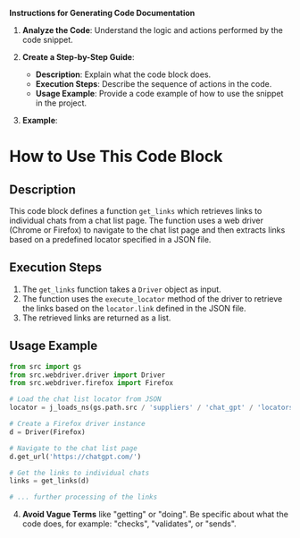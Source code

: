 **Instructions for Generating Code Documentation**

1. **Analyze the Code**: Understand the logic and actions performed by the code snippet.

2. **Create a Step-by-Step Guide**:
    - **Description**: Explain what the code block does.
    - **Execution Steps**: Describe the sequence of actions in the code.
    - **Usage Example**: Provide a code example of how to use the snippet in the project.

3. **Example**:

How to Use This Code Block
=========================================================================================

Description
-------------------------
This code block defines a function `get_links` which retrieves links to individual chats from a chat list page. The function uses a web driver (Chrome or Firefox) to navigate to the chat list page and then extracts links based on a predefined locator specified in a JSON file.

Execution Steps
-------------------------
1. The `get_links` function takes a `Driver` object as input.
2. The function uses the `execute_locator` method of the driver to retrieve the links based on the `locator.link` defined in the JSON file.
3. The retrieved links are returned as a list.

Usage Example
-------------------------

```python
from src import gs
from src.webdriver.driver import Driver
from src.webdriver.firefox import Firefox

# Load the chat list locator from JSON
locator = j_loads_ns(gs.path.src / 'suppliers' / 'chat_gpt' / 'locators' / 'chats_list.json')

# Create a Firefox driver instance
d = Driver(Firefox)

# Navigate to the chat list page
d.get_url('https://chatgpt.com/')

# Get the links to individual chats
links = get_links(d)

# ... further processing of the links 
```

4. **Avoid Vague Terms** like "getting" or "doing". Be specific about what the code does, for example: "checks", "validates", or "sends".